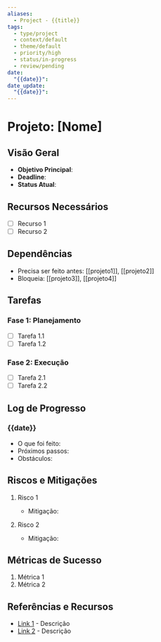 ```yaml
---
aliases:
  - Project - {{title}}
tags:
  - type/project
  - context/default
  - theme/default
  - priority/high
  - status/in-progress
  - review/pending
date:
  "{{date}}": 
date_update:
  "{{date}}":
---
```


# Projeto: [Nome]

## Visão Geral
- **Objetivo Principal**:
- **Deadline**:
- **Status Atual**:

## Recursos Necessários
- [ ] Recurso 1
- [ ] Recurso 2

## Dependências
- Precisa ser feito antes: [[projeto1]], [[projeto2]]
- Bloqueia: [[projeto3]], [[projeto4]]

## Tarefas
### Fase 1: Planejamento
- [ ] Tarefa 1.1
- [ ] Tarefa 1.2

### Fase 2: Execução
- [ ] Tarefa 2.1
- [ ] Tarefa 2.2

## Log de Progresso
### {{date}}
- O que foi feito:
- Próximos passos:
- Obstáculos:

## Riscos e Mitigações
1. Risco 1
   - Mitigação:

2. Risco 2
   - Mitigação:

## Métricas de Sucesso
1. Métrica 1
2. Métrica 2

## Referências e Recursos
- [Link 1](url) - Descrição
- [Link 2](url) - Descrição